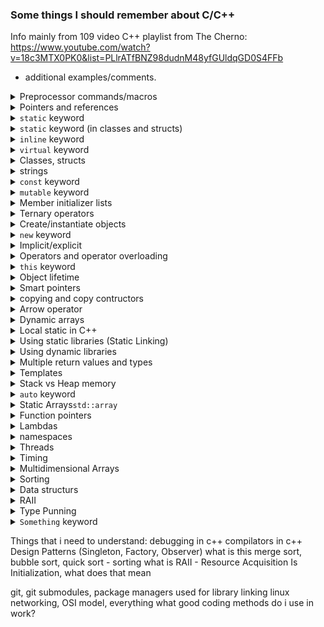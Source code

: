 ### Some things I should remember about C/C++

Info mainly from 109 video C++ playlist from The Cherno:
https://www.youtube.com/watch?v=18c3MTX0PK0&list=PLlrATfBNZ98dudnM48yfGUldqGD0S4FFb
+ additional examples/comments.

<details>
<summary>Preprocessor commands/macros</summary>
Preprocessor commands start with # and are processed before compilation. The preprocessor essentially does text manipulation on your source code.
Basically it does a find and replace, and it also can be with parameters, conditions etc. and get complicated quickly.

Common Preprocessor Commands
1. #pragma once - Header Guards
```cpp
// myheader.h
#pragma once  // Tells preprocessor: "Only include this file once per translation unit"

class MyClass {
    // Class definition...
};

// Without #pragma once, if this header is included multiple times,
// you'd get "redefinition" errors during compilation
```

Traditional alternative (still used):
```cpp
// myheader.h
#ifndef MYHEADER_H  // If not defined...
#define MYHEADER_H  // Define it now

class MyClass {
    // Class definition...
};

#endif // MYHEADER_H  // End of guard
```

2. `#include` - File Inclusion
```cpp
#include <iostream>    // System headers - compiler searches system paths
#include "myheader.h"  // Local headers - searches current directory first

// What happens:
// The preprocessor literally COPY-PASTES the entire content of iostream
// and myheader.h into this file before compilation
```

3. `#define` - Macros
```cpp
// Simple constants
#define MAX_CONNECTIONS 1000
#define BUFFER_SIZE 1500

// Macros with parameters (use cautiously!)
#define SQUARE(x) ((x) * (x))
#define MAX(a, b) ((a) > (b) ? (a) : (b))

int main() {
    int connections = MAX_CONNECTIONS;
    int buffer[BUFFER_SIZE];
    int squared = SQUARE(5);      // Becomes: ((5) * (5))
    int larger = MAX(10, 20);     // Becomes: ((10) > (20) ? (10) : (20))
}
```

4. `#ifdef` / `#ifndef` / `#endif` - Conditional Compilation
```cpp
#define DEBUG_MODE  // Comment this out to disable debug code

#ifdef DEBUG_MODE
    #define DEBUG_LOG(x) std::cout << "DEBUG: " << x << std::endl
#else
    #define DEBUG_LOG(x)  // Becomes empty - no code generated
#endif

int main() {
    DEBUG_LOG("Starting router...");  // Only compiled if DEBUG_MODE is defined
}
```

5. `#if` / `#elif` / `#else` - Conditional Compilation with Expressions
```cpp
#define VERSION 3

#if VERSION == 1
    #define PROTOCOL "HTTP/1.0"
#elif VERSION == 2
    #define PROTOCOL "HTTP/1.1"
#elif VERSION == 3
    #define PROTOCOL "HTTP/2.0"
#else
    #define PROTOCOL "UNKNOWN"
#endif
```

Key Takeaways
* Preprocessor runs before compilation - it's text substitution
* `#pragma` once prevents multiple inclusion of headers
* Use #define sparingly - prefer constexpr and templates in modern C++
* Conditional compilation (`#ifdef`, `#if`) is essential for cross-platform code
* Macros can be dangerous - use parentheses and prefer inline functions

</details>

<details>
<summary>Pointers and references</summary>

Pointer is a memory address. A simple example using `int nums[5]`:
```cpp
// Method 1: Array subscript (recommended)
nums[2] = 7;

// Method 2: Pointer arithmetic without cast
*(nums + 2) = 7;

// Method 3: Your way with unnecessary cast  
*(int*)(nums + 2) = 7;  // Same as above but verbose

// Method 4: Using address-of and dereference
*(&nums[0] + 2) = 7;
```

When Would You Need the Cast?
The cast is needed in some cases:

Case 1: void* Pointers
```cpp
void* buffer = malloc(100);
*(int*)((char*)buffer + 8) = 42;  // Need casts here!
```

Case 2: Byte-level Manipulation
```cpp
char data[100];
*(int*)(data + 10) = 0x12345678;  // Write 4 bytes as integer
```

`void*`  is a "pointer to anything" - it's a generic pointer type that can point to any data type, but doesn't know what type it's pointing to.
```cpp
void* ptr;  // Can point to ANYTHING - int, char, struct, etc.
```

It must be cast to a specific type to be used:
```cpp
int x = 10;
void* ptr = &x;

// Cast back to int* before using
int* int_ptr = (int*)ptr;
*int_ptr = 20;  // ✅ Now works!
cout << *int_ptr;  // Prints 20
```

It is a cool thing to use `nullptr` because:
Case 1: Uninitialized void* - Garbage Address
```cpp
void* ptr;  // ⚠️ DANGEROUS! Contains random garbage address

// If this garbage address happens to point to system memory:
// processPacket(packet_buffer);  // ❌ Could corrupt system!
```

Case 2: Initialized to nullptr - Safe
```cpp
void* ptr = nullptr;  // ✅ SAFE! Points to nothing (address 0)

// You can safely check if it's valid:
if (ptr == nullptr) {
    cout << "Pointer is not pointing to anything" << endl;
}
```

Reference is just a reference to a variable:
```cpp
void addOne(int& number) {  // number is a REFERENCE to startNumber
    number++;  // Modifies the original variable in main()
}

int main() {
    int startNumber = 5;
    addOne(startNumber);
    cout << startNumber << endl;  // Output: 6 (was modified!)
}
```


</details>

<details>
<summary><code>static</code> keyword</summary>

What happens with `static` in Header Files

When you have this:

```cpp
// config.h
static int s_var = 1;
static void foo() { cout << s_var << endl; }
```

And include it in multiple files:
```cpp
// main.cpp
#include "config.h"
int main() {
    s_var = 2;  // This modifies main.cpp's COPY of s_var
    foo();      // This calls main.cpp's COPY of foo()
}
```

```cpp
// other.cpp
#include "config.h"
void someFunction() {
    s_var = 5;  // This modifies other.cpp's SEPARATE COPY of s_var
    foo();      // This calls other.cpp's COPY of foo()
}
```

Each .cpp file gets its own separate copy of s_var and foo(). If we would print `s_var` address in main and other, we would get different addresses.
Memory Layout After Compilation:
```log
 main.cpp's world:
[main.cpp::s_var] = 2 (initially 1, then set to 2)
[main.cpp::foo()] - function that prints main.cpp's s_var

 other.cpp's world:
[other.cpp::s_var] = 5 (completely separate variable!)
[other.cpp::foo()] - function that prints other.cpp's s_var
```
Generally, it is recommended to use static keyword, so the variables and functions are copied over and not global - the safe way.

The interesting thing is when we have a situation, where in `config.h` we define a `static int s_var = 5`, and we include the `.h` file in `main.cpp`
```cpp
#include "config.h"

int s_var = 10;
int main() {
    cout << s_var << endl; // this will print 10
}
```

after preprocessing, we get this:
```cpp
static int s_var = 5;
int s_var = 10;
int main() {
    cout << s_var << endl; // this will print 10
}
```
`static` is trated as a different variable, so there is no compilation errors. But if we print the `s_var`, we will get the value of 10.


We can use the same variable everywhere (a globally defined variable in a header file) if we define variable without static:
```cpp
// config.h
int s_var = 1;
```

and refer to it as extern - meaning that this variable is defined in some other translation unit:
```cpp
#include "config.h"
extern s_var;
int main() {
    cout << s_var;
}
```
If some other function includes the header with `s_var` and prints the address, we would get the same address if `s_var` as in `main()`.
If we do not refer to `s_var` as `extern` and include it multiple cpp files, there will be a linking error because of multiple `s_var` definitions.
To solve this, we could:

Option 1: extern (Recommended)
```cpp
// config.h
extern int s_var;  // DECLARATION only (no memory allocated)

// config.cpp
int s_var = 5;     // DEFINITION (only once!)

// main.cpp
#include "config.h"
int main() {
    s_var = 10;  // Uses the shared s_var from config.cpp
}

// other.cpp
#include "config.h"
void someFunction() {
    s_var = 20;  // Uses the SAME shared s_var
}
```

Option 2: inline (C++17+)
```cpp
// config.h
inline int s_var = 5;  // inline allows multiple definitions

// main.cpp
#include "config.h"
int main() {
    s_var = 10;
}

// other.cpp
#include "config.h"
void someFunction() {
    s_var = 20;  // All use the same variable
}

// s_var shares the same memory address in main.cpp and other.cpp - a global variable
```

Option 3: static (But Creates Copies)
```cpp
// config.h
static int s_var = 5;  // Each file gets its own copy

// main.cpp
#include "config.h"
int main() {
    s_var = 10;  // Changes main.cpp's copy
}

// other.cpp
#include "config.h"
void someFunction() {
    s_var = 20;  // Changes other.cpp's SEPARATE copy
    // main.cpp still sees s_var = 10!
}
```

The Golden Rule
You need to dereference when you have a POINTER but you want to work with the VALUE it points to.
```cpp
int nums[5];

// Array subscript - NO dereference
nums[2] = 10;           // ✅ Direct access

// Pointer arithmetic - NEED dereference  
*(nums + 2) = 10;       // ✅ nums+2 is an address, * gets the value

// Why? Because:
// nums → address of first element
// nums + 2 → address of third element  
// *(nums + 2) → value at that address

/*
Memory:
[0x1000: nums[0]] = ?
[0x1004: nums[1]] = ?  
[0x1008: nums[2]] = ?  ← We want to put 10 here

nums → 0x1000
nums + 2 → 0x1008 (address)
*(nums + 2) → value at 0x1008
*/

// ==================
int* num = new int;

// Pointer itself - just an address
cout << num << endl;    // Prints address like 0x1000

// Value it points to - NEED dereference
*num = 10;              // ✅ Store 10 at the allocated memory
cout << *num << endl;   // ✅ Prints 10 (the value)

// Common mistake:
// num = 10;            // ❌ WRONG! Changes the pointer, not the value

/*
Memory:
[0x2000: some memory] = ?  ← We want to put 10 here

num → 0x2000 (pointer variable stores this address)
*num → value at 0x2000
*/
```

</details>




<details>
<summary><code>static</code> keyword (in classes and structs)</summary>

1. Shared Across All Instances
```cpp
class Entity {
public:
    static int s_var;
    int instance_var;
    
    Entity(int val) : instance_var(val) {}
};

int Entity::s_var = 5;  // Definition

int main() {
    Entity e1(1), e2(2), e3(3);
    
    e1.s_var = 10;  // Change via e1
    
    std::cout << e2.s_var << std::endl;  // 10 - e2 sees the change!
    std::cout << e3.s_var << std::endl;  // 10 - e3 also sees it!
    
    std::cout << e1.instance_var << std::endl;  // 1 (unique to e1)
    std::cout << e2.instance_var << std::endl;  // 2 (unique to e2)
}
```

2. Can Access Without Objects
```cpp
class MathUtils {
public:
    static const double PI;
    static double circleArea(double radius) {
        return PI * radius * radius;
    }
};

const double MathUtils::PI = 3.14159;

int main() {
    // No objects needed!
    double area = MathUtils::circleArea(5.0);
    std::cout << MathUtils::PI << std::endl;
}
```

3. Static Members Don't Affect sizeof()
```cpp
class Entity {
public:
    static int s_var;  // Not in object memory
    int instance_var;  // In object memory
};

int Entity::s_var = 0;

int main() {
    Entity e;
    std::cout << sizeof(e) << std::endl;  // Size of int (4 bytes)
    // static s_var is NOT included in object size!
}
```


4. Static Member Functions Limitations
Static member functions:

✅ Can access static members

❌ Cannot access non-static members

❌ Cannot use this pointer

```cpp
class Entity {
public:
    static int s_var;
    int instance_var;
    
    static void staticMethod() {
        s_var = 10;        // ✅ OK - static member
        // instance_var = 5; // ❌ Error - non-static member
        // this->instance_var = 5; // ❌ Error - no 'this'
    }
    
    void regularMethod() {
        s_var = 10;        // ✅ OK
        instance_var = 5;  // ✅ OK
    }
};
```
5. Static const Members Can Be In-Class Initialized
```cpp
class Constants {
public:
    static const int MAX_SIZE = 100;  // OK for integral types
    static const double PI;           // Need external definition
};

const int Constants::MAX_SIZE;  // Definition (no initializer needed)
const double Constants::PI = 3.14159;
```

6. Static Members in Inheritance
```cpp
class Base {
public:
    static int base_var;
};

class Derived : public Base {
    // Inherits base_var, but it's still the SAME variable
};

int Base::base_var = 10;

int main() {
    Base::base_var = 20;
    std::cout << Derived::base_var << std::endl;  // 20 - same variable!
}
```

Key Takeaways
* Static members belong to the class, not instances
* All instances share the same static variables
* Can use without creating objects (ClassName::member)
* Must be defined exactly once outside the class
* Perfect for counters, configuration, utilities

</details>


<details>
<summary><code>inline</code> keyword</summary>

What inline Originally Meant (Hinting)
```cpp
// Regular function - typical compilation
void regularFoo() {
    std::cout << "Hello" << std::endl;
}
// Call: regularFoo(); → compiler generates function call

// Inline function - compiler hint
inline void inlineFoo() {
    std::cout << "Hello" << std::endl;  
}
// Call: inlineFoo(); → compiler MAY copy the function body here
```

Modern Reality: inline is About Linkage
The optimization hint is mostly ignored by modern compilers (they inline automatically). The main purpose today is to allow multiple definitions:
```cpp
// utils.h
inline void printMessage() {  // Can be defined in header
    std::cout << "Message" << std::endl;
}

// main.cpp
#include "utils.h"
int main() {
    printMessage();  // ✅ OK
}

// other.cpp
#include "utils.h" 
void test() {
    printMessage();  // ✅ OK - no linker error!
}
```
Without inline in header:
```cpp
// utils.h
void printMessage() {  // ❌ Multiple definitions!
    std::cout << "Message" << std::endl;
}
```


Inline Variables (C++17+)
The Problem inline Solves
```cpp
// config.h
constexpr int MAX_SIZE = 100;  // OK in C++17 (implicitly inline)
std::string app_name = "MyApp";  // ❌ Multiple definitions!

// Before C++17, you had to do:
extern const int MAX_SIZE;  // header
const int MAX_SIZE = 100;   // .cpp file
```

The Solution: inline Variables
```cpp
// config.h
inline int max_connections = 100;  // ✅ One shared variable
inline std::string app_name = "MyRouter";  // ✅ Works with non-const too!
inline std::vector<std::string> protocols = {"TCP", "UDP"};

// Now include in multiple files - no linker errors!
```

Key Differences: Regular vs Inline
Regular Function in Header
```cpp
// utils.h
void utility() { /* ... */ }  // ❌ Linker error if included in multiple .cpp files

// You'd need to do:
void utility();  // Declaration in header
void utility() { /* ... */ }  // Definition in .cpp file
```

Inline Function in Header
```cpp
// utils.h
inline void utility() { /* ... */ }  // ✅ OK in multiple .cpp files

// Every .cpp gets its own "copy" but linker merges them
```

When to Use inline
Use inline for:
* Small utility functions in headers
* Global variables defined in headers (C++17+)
* Template functions (implicitly inline)
* constexpr variables (implicitly inline in C++17+)

Don't use inline for:
* Large functions (code bloat)
* Functions with complex logic
* Functions called from single location

Important Notes
* inline is a request - compiler may ignore it for optimization
* Modern compilers auto-inline small functions anyway
* The main benefit is avoiding One Definition Rule violations
* All template functions are implicitly inline when defined in headers

</details>


<details>
<summary><code>virtual</code> keyword</summary>

Virtual functions enable **runtime polymorphism** - the ability to call the appropriate function based on the actual object type, not the pointer/reference type.

Basic Virtual Function
```cpp
class Entity {
public:
    virtual void getName() {  // Virtual function
        std::cout << "Entity" << std::endl;
    }
};

class Tree : public Entity {
public:
    void getName() override {  // Override base class function
        std::cout << "Tree" << std::endl;
    }
};
```

Pure Virtual Functions act like templates:
```cpp
class Entity {
public:
    virtual void doSomething() = 0;  // Pure virtual - MUST be implemented
    // Makes Entity an "abstract class" - cannot be instantiated
};

class Tree : public Entity {
public:
    void doSomething() override {  // MUST implement this
        std::cout << "Tree is growing" << std::endl;
    }
};

// Entity e;  // ❌ Error - abstract class
Tree t;       // ✅ OK - implemented pure virtual function
```

Behind the scenes, C++ creates a virtual function table (vtable) for each class with virtual functions:
```log
Entity vtable:
[0] → Entity::getName()

Tree vtable:
[0] → Tree::getName()
```
Each object has a hidden pointer to its class's vtable.

The Power of virtual functions - Runtime Polymorphism:
```cpp
// the good stuff is that we dont need to redifine the printName() function for each derived Entity class (Tree, Rock, whatever),
// we can just pass it here
void printName(Entity* entity) {
    entity->getName();  // Calls the RIGHT function based on actual object
}

int main() {
    Tree tree;
    Entity* entityPtr = &tree;  // Base class pointer to derived object
    
    entityPtr->getName();  // Outputs "Tree" NOT "Entity"!
    printName(&tree);      // Also outputs "Tree"
}
```

Virtual Destructors - CRITICAL!
```cpp
class Entity {
public:
    virtual ~Entity() {  // Virtual destructor
        std::cout << "Entity destroyed" << std::endl;
    }
};

class Tree : public Entity {
public:
    ~Tree() override {
        std::cout << "Tree destroyed" << std::endl;
    }
};

int main() {
    Entity* entity = new Tree();
    delete entity;  // ✅ Calls Tree::~Tree() then Entity::~Entity()
}
```

Without virtual destructor:
```cpp
class Entity {
public:
    ~Entity() {  // Non-virtual destructor ❌
        std::cout << "Entity destroyed" << std::endl;
    }
};

Entity* entity = new Tree();
delete entity;  // ❌ Only calls Entity::~Entity() - Tree destructor skipped!
// Memory leak if Tree allocated resources!
```

Key Rules Summary:
* Virtual functions enable runtime polymorphism
* Pure virtual functions (= 0) make class abstract
* Abstract classes cannot be instantiated
* Derived classes must implement all pure virtual functions
* Always make destructors virtual in base classes
* Use override keyword for clarity and safety
* Virtual functions have small performance cost (vtable lookup)
* When to Use Virtual Functions

Use them when:
* You have a hierarchy of related classes
* You want to call methods without knowing the exact type
* You need runtime polymorphism
* You're designing interfaces (all pure virtual)

Avoid when:
* Performance is critical (embedded systems, real-time (usually this is not so heavy, noone ever notices the performance change here)
* You don't need polymorphism
* You're using templates instead

</details>

<details>
<summary>Classes, structs</summary>

By default all elements in classes are private. In structs they are public. Nothing much to add.
Classes have conctructors and decontructors:

```cpp
class Entity {
private:
    int& x;  // Reference member - MUST be initialized
    int& y;  // Reference member - MUST be initialized

public:
    // References MUST be initialized in member initializer list
    Entity(int& x_val, int& y_val) : x(x_val), y(y_val) {
        // x and y are now references to external variables
    }

    ~Entity() {
        cout << "Free memory and stuff" << endl;
    }

    void print() {
        cout << "x: " << x << ", y: " << y << endl;
    }

    void updateValues() {
        x = 100;  // This modifies the original variables!
        y = 200;
    }
};

// Usage:
int main() {
    int a = 10, b = 20;
    Entity e(a, b);  // e.x refers to a, e.y refers to b

    e.print();  // Output: x: 10, y: 20
    e.updateValues();

    cout << "a: " << a << ", b: " << b << endl;  // Output: a: 100, b: 200
}
```

Friend classes are a C++ feature that allows one class to access the private and protected members of another class. It's like giving a "friendship pass" to bypass normal access restrictions.
```cpp
class SecretKeeper {
private:
    int secret_number = 42;
    string secret_message = "Classified!";
    
    // Declare FriendClass as a friend
    friend class FriendClass;
};

class FriendClass {
public:
    void revealSecrets(SecretKeeper& keeper) {
        // Can access private members of SecretKeeper!
        cout << "The secret number is: " << keeper.secret_number << endl;
        cout << "The secret message is: " << keeper.secret_message << endl;
    }
};
```
What Friends Can and Cannot Do
What Friends CAN Do:
* Access private and protected members of the friend class
* Use private/protected methods and variables

What Friends CANNOT Do:
* Inherit from the friend class (unless also derived)
* Override access rules for other classes
* Make the friendship mutual (must be declared separately)
* Be inherited (friendship isn't transitive)

</details>

<details>
<summary>strings</summary>

```cpp
const char* name = "Austris"; // alocates 7 bytes for text +1 byte for NULL, so it looks like: "Austris\0" or "Austris"0 - 8 bytes.
cout << name << endl; // this will result with "Austris", because last element of name is NULL (0x00, \0), to escape

char name2[5] = {'A','u', 's', 't', 'r'};
cout << name2 << endl; // this ill print Austr + garbage until it hits \0 somewhere in memory. If we add [5] element as '\0' or 0, then works fine.
```

Fun thing this does:
```cpp
const char name[8] = "Che\0rno";
std::cout << strlen(name) << std::endl; // this returns length of 3!!!! it counts chars until \0

const char name2[] = "Cherno";
std::cout << strlen(name2) << std::endl; // this returns length of 6
```

For performance reasons, best to pass references of strings to functions, if the not needed otherwise:
```cpp
void printString(const std::string& msg) {
    cout << msg << endl;
}
```

To concatinate 2 strings:
```cpp
std::string name = "Cherno"s + " hello"; // introduced in C++14
```

To ingore escape characers, usually when we want to write stuff in multiple lines:
```cpp
std::string statement = R"(
    SELECT *
    FROM somewhere sm
    WHERE ...
)";
```

Wide characters (never used these):
```cpp
const char* name = u8"Cherno"; // a normal char, 1 byte per char, to adhere with UTF-8
// stuff introduced in C++11:
const wchar_t* name2 = L"Cherno";  // 16 bits per char (2 bytes), to adhere with UTF-16
const char16_t* name2 = u"Cherno"; // 16 bits per char (2 bytes), to adhere with UTF-16
const char32_t* name2 = U"Cherno"; // 32 bits per char (4 bytes), to adhere with UTF-32
```
`char16_t` will always be 2 bytes, `wchar_t` may differ on OS.


</details>


<details>
<summary><code>const</code> keyword</summary>

These things mean the same:
```cpp
int const* a = new int(5);    // Same as:
const int* b = new int(5);    // These are IDENTICAL

// What it means:
// The DATA is constant, but the POINTER can change

*a = 10;    // ❌ ERROR! Cannot change the data
a = nullptr; // ✅ OK! Can change where pointer points

cout << *a << endl;  // ✅ OK! Can read the data
```

But this is that we cannot reassign the pointer:
```cpp
int* const a = new int(5);

// What it means:
// The POINTER is constant, but the DATA can change

*a = 10;     // ✅ OK! Can change the data
a = nullptr; // ❌ ERROR! Cannot change where pointer points

cout << *a << endl;  // ✅ OK! Can read the data
```

Cannot change the contents of pointer and the pointer itself:
```cpp
const int* const a = new int(5);

// What it means:
// BOTH the pointer AND the data are constant

*a = 10;     // ❌ ERROR! Cannot change the data
a = nullptr; // ❌ ERROR! Cannot change where pointer points

cout << *a << endl;  // ✅ OK! Can read the data
```

Rule to remember: Read from right to left
```cpp
const int* ptr;         // "ptr is a pointer to an int that's const"
int* const ptr;         // "ptr is a const pointer to an int"
const int* const ptr;   // "ptr is a const pointer to an int that's const"
```

You can declare `const` methods:
```cpp
class Entity {
  private:
    int* m_X, m_Y;
    mutable int num;
  public:
    const int* const GetX() const {
        num = 2; // you can modify something you really want in a const method, when the var is mutable
        return m_X;
    }
    // here we say that: this method promises to return a * that cannot be modified,
    // contents of * cannot be modified 
    // promisies to not modify entity class
};
```

</details>


<details>
<summary><code>mutable</code> keyword</summary>

Marking a class member mutable enables const functions to edit it:

```cpp
class Entity {
  private:
    std::string m_Name;
    mutable int m_debugCount 0;
  public:
    const std::string& GetName() const {
        m_DebugCount++; // editing a class member, because it is mutable
        return m_Name;
    }
};

int main() {
    const Entity e
    e.GetName(); // if Entity e would not be defined as const, we could not call non-const functions

    int x = 8;
    // this is a lambda - little throw away function we can assing to a variable
    auto f = [=]() mutable { // [=] captures x by VALUE (copy)
        x++;                 // Modifies the COPY, not original
        std::cout << x << std::endl;
    }
    f(); // Output: 9
    std::cout << x << std::endl;  // Output: 8 (original unchanged!)
}
```
</details>

<details>
<summary>Member initializer lists</summary>

```cpp
class Entity {
  private:
    int m_Score;
    std::string m_Name;
    Example exp;
  public:
    Entity()
        : m_Score(0), m_Name("Unknown"), exp(8) // needs to be in exact order
    {}

    Entity(const std::string& name)
        : m_Name(name)
    {} // do smth else if u want
};
```
</details>

<details>
<summary>Ternary operators</summary>

```cpp
if (level > 5)
    speed = 10;
else
    speed = 5;
// is the same as:
speed = level > 5 ? 10 : 5
```

```cpp
speed = level > 5 ? level > 10 ? 15 : 10 : 5; // usually people do not nest their ternary operators
```

</details>


<details>
<summary>Create/instantiate objects</summary>

In which memory are we creating our object?
When you can, always create objects in stack, instead of heap.
You want heap when you need the object outside of the scope of function or the object is too big (stack has 1-2Mb or smth around that memory available, depends on platform or compiler).

```cpp
namespace String = std::string;
class Entity {
  public:
    Entity() { /* ... */ }
    Entity(const String& name) {/*...*/}
    const String& getName() const { /*...*/}

};

int main() {
    Entity entity0("Cherno");                       // allocated in stack
    std::cout << entity0.getName(); << std::endl;

    Entity* entity1 = new Entity("Cherno");         // allocated on heap
    std::cout << entity1->getName() << std::endl;
    std::cout << (*entity1).getName() << std::endl;
    delete entity1;                                  // need to free heap memory ourselves
}
```
</details>

<details>
<summary><code>new</code> keyword</summary>

Using `new` keyword (it is just a operator), it always returns a pointer to the memory allocated:
```cpp
int* b = new int;          // allocated 4 bytes on the heap
int* b = new int[50];      // allocated 200 bytes on the heap
Entity* e = new Entity();  // we also call the contructor, which initializes stuff for the class

delete e;    // frees the memory, also runs the Entity class destructor ~Entity()
delete[] b;  // [] for arrays needed
```

Behind the scenes, `new` usually in standard library calls `malloc`:
```cpp
Enitity* e = new Enitity();
Enitity* e = (*Enitity)malloc(sizeof(Enitity))
// this is actually kinda the same, the only diff is that malloc does not call the Entity() contructor

free(); // frees memory from malloc, dont mix new with free, use delete
```
You can also specify the address if needed:
```cpp
Entity* e = new(b) Entity(); // assuming b is a pointer
```

</details>

<details>
<summary>Implicit/explicit</summary>

Implicit:
```cpp
class Entity {
  private:
    std::string name;
    int age;
  public:
    Entity(const std::string& name) {/*...*/}
    Entity(int age) {/*...*/}
};

void PrintEntity(const Entity& entity) {
    // Printing
}

// implicit conversion/implicit construction
int main() {
    PrintEntity(22); // 22 can be converted to entity
    PrintEnitity("Austris") // "Austris" is a const char array [7], not std::string, so this does not do Entity(std::string name)
    // but this PrintEnitity(std::string("Austris")) and this PrintEnitity(Entity("Austris")) works

    Entity a = "Austris"; // this will call the Entity(std::string name) constructor
    Entity b = 24;        // this will call the Entity(int age) constructor
}
```

Explicit:
```cpp
class Entity {
  /* ... */
  public:
    explicit Entity(const std::string& name) {/*...*/}
    explicit Entity(int age) {/*...*/}
};

// when contructors are explicit, we need to explicitly tell cast it to Entity
int main() {
    Entity b = (Entity)22; // casting 22 to Entity
    // or just normally call the contructor
    Entity b = Entity(22);
}
```

This is sometimes used in math libraries, when you dont want numbers or something converted to other things you dont want.
But this is not really used often.
</details>


<details>
<summary>Operators and operator overloading</summary>

```cpp
struct Vector2 {
    float x, y;
    Vector2(float x, float y)
        : x(x), y(y) {}
    Vector2 Add(const Vector2& other) const {
        return Vector2(x + other.x, y + other.y);
        // we cal also do this:
        // return *this + other; // using the overloaded + operator
    }
    Vector2 Multiply(const Vector2& other) const { // use const, bc we dont modify the class
        return Vector2(x * other.x, y * other.y);
    }
    // we overloaded the + operator
    Vector2 operator+(const Vector2& other) const {
        return Add(other);
    }
    // we overloaded the * operator
    Vector2 operator*(const Vector2& other) const {
        return Multiply(other);
    }
};

// here we overloaded the << operator, so we could print formated Vecotor2 on console
std::ostream& operator<<(std::ostream& stream, const Vector2& other) {
    stream << other.x << ", " << other.y;
    return stream;
}

// we can also overload == operator, and do similar stuff for any operator
bool operator==(const Vector2& other) const {
    return x == other.x && y == other.y;
}

int main() {
    Vector2 position(1.0f, 2.0f);
    Vector2 speed(1.2f, 2.2f);
    Vector2 powerup(1.2f, 2.2f);

    // we can run multiply and add like this using methods:
    Vector2 result1 = position.Add(speed.Multiply(powerup));

    // or use operator overloading, looks cleaner:
    Vector result2 = position + speed; // * poweriup

    std::cout << result2 << std::endl; // we are using overloaded << operator for Vector2
}
```

Not used so much, because it turns hard to read sometimes.
</details>

<details>
<summary><code>this</code> keyword</summary>

`this` keyword is available only to methods, that belongs to the object.
`this` is a pointer to the object.

```cpp
class Entity {
  public:
    int x,y;
    Entity(int x, int y) {
        // Entity* const e = this; // this is this, this can be reassigned, thats why const is there
        this->x = x; // or (*this).x, we need to deference this pointer
        this->y = y; // we cant just x=x or y=y, we need to say that we are assinging value to x in the object
        PrintEntity(this);
        PrintEntity2(*this);
    }

    int GetX() const {
        // const Entity* e = this; // this is this

    }
}

void PrintEntity(Entity* e) { /* do printing stuff */ }
void PrintEntity2(const Entity& e) { /* do printing stuff */ }
```
</details>

<details>
<summary>Object lifetime</summary>

This is something like a smart pointer would work:
```cpp
class Entity {
  public:
    Entity() { /*...*/}
    ~Entity() { /*...*/}
}

class ScopedPtr {
  private:
    Entity* m_Ptr;
  public:
    ScopedPtr(Entity* ptr)
        : m_Ptr(ptr)
    {}
    ~ScopedPtr() {
        delete m_Ptr;
    }
}

int main() {
    {
        ScopedPtr e = new Entity(); // ScopedPtr is allocated on stack, it gets deleted after {} and calls delete for Entity
        Enitity* e2 = new Entity(); // this will not get detroyed when going out {} scope
    }
}
```
</details>

<details>
<summary>Smart pointers</summary>

Smart pointers automate `new/delete` handling - they're wrapper classes around raw pointers that manage memory automatically.

`std::unique_ptr` - Exclusive Ownership
```cpp
#include <memory>

class Entity {
public:
    Entity() { std::cout << "Entity created\n"; }
    ~Entity() { std::cout << "Entity destroyed\n"; }
    void Print() { std::cout << "Hello from Entity!\n"; }
};

int main() {
    {
        // PREFERRED: std::make_unique (exception-safe)
        /*
        void safeFunction(int size) {
            auto entity = std::make_unique<Entity>();  // Memory allocated
            processData(size);                         // ✅ If this throws, entity automatically deletes itself!
            // No manual delete needed - RAII handles it
        }
        */
        std::unique_ptr<Entity> entity = std::make_unique<Entity>();
        
        // ❌ This WON'T compile - unique_ptr cannot be copied
        // std::unique_ptr<Entity> entity2 = entity;
        
        // ✅ This WORKS - transfers ownership (move semantics)
        std::unique_ptr<Entity> entity2 = std::move(entity);
        // Now entity is nullptr, entity2 owns the object
        
        entity2->Print();  // Use like a regular pointer
    }
    // When scope ends, Entity is automatically destroyed
    // Output: "Entity destroyed"
}
```

Key Points:

* One owner only - cannot be copied
* Zero overhead - same performance as raw pointer
* Automatic cleanup - no memory leaks
* Use std::make_unique for exception safety

`std::shared_ptr` - Shared Ownership
```cpp
#include <memory>

class Entity {
public:
    Entity() { std::cout << "Entity created\n"; }
    ~Entity() { std::cout << "Entity destroyed\n"; }
};

int main() {
    std::shared_ptr<Entity> e0;  // Empty shared_ptr
    
    {
        std::shared_ptr<Entity> sharedEntity = std::make_shared<Entity>();
        // Reference count = 1
        
        e0 = sharedEntity;  // Copy increases reference count to 2
        std::cout << "Reference count: " << e0.use_count() << std::endl;  // 2
        
    }  // sharedEntity goes out of scope → reference count decreases to 1
    // Entity NOT destroyed because e0 still holds a reference
    
    std::cout << "Reference count: " << e0.use_count() << std::endl;  // 1
    
}  // e0 goes out of scope → reference count = 0 → Entity destroyed
```

Key Points:
* Multiple owners - uses reference counting
* Overhead - small performance cost for reference counting
* Use std::make_shared - more efficient memory allocation
* Circular references can cause memory leaks (use weak_ptr to break)

`std::weak_ptr` - Non-Owning Reference

```cpp
#include <memory>

class Entity {
public:
    Entity() { std::cout << "Entity created\n"; }
    ~Entity() { std::cout << "Entity destroyed\n"; }
};

int main() {
    std::weak_ptr<Entity> weakEntity;  // Does NOT increase reference count
    
    {
        std::shared_ptr<Entity> sharedEntity = std::make_shared<Entity>();
        // Reference count = 1
        
        weakEntity = sharedEntity;  // Reference count STAYS 1
        
        // To use weak_ptr, must convert to shared_ptr temporarily
        if (auto tempShared = weakEntity.lock()) {
            // tempShared is a valid shared_ptr while in this scope
            std::cout << "Entity is still alive\n";
        }
        
    }  // sharedEntity destroyed → reference count = 0 → Entity destroyed
    
    // Now weakEntity points to destroyed object
    if (auto tempShared = weakEntity.lock()) {
        // This WON'T execute - object is already destroyed
        std::cout << "Entity is still alive\n";
    } else {
        std::cout << "Entity has been destroyed\n";
    }
}
```
Key Points:
* No ownership - doesn't keep object alive
* Prevents circular references between shared_ptrs
* Must check validity before use with .lock()
* Use case: Observers, caches, breaking circular dependencies

Always prefer smart pointers over raw pointers for modern C++ development!
</details>


<details>
<summary>copying and copy contructors</summary>

Little stuff about memcpy and string+char arrays:
```cpp
char* buffer;
unsigned int size;

std::string text = "Austris";
size = strlen(text);
buffer = new char[size+1]; // strlen returns 7, so here we allocated 7 bytes of memory 0-6, need +1byte for null terminator

memcpy(buffer, text, size);
buffer[size] = 0; // added /0 terminating character
```

Copying a class that has `char*` - shallow copy/deep copy:
```cpp
class Entity {
public:
    char* buffer;
    unsigned int size;

    Entity(const char* string) {
        size = strlen(string);
        buffer = new char[size+1];
        memcpy(buffer, string, size);
        buffer[size] = 0;
    }
    
    ~Entity() {
        delete[] buffer;
    }

    // Copy constructor
    Entity(const Entity& other) : size(other.size) {
        buffer = new char[size + 1];             // Allocate new memory
        memcpy(buffer, other.buffer, size + 1);  // Copy the actual string data
    }
    
    // Option: Disallow copying (if you don't want it)
    // Entity(const Entity& other) = delete;
};

int main() {
    Entity test = "Austris";     // test.buffer points to 0x1000
    Entity test2 = test;         // test2.buffer points to NEW memory 0x2000

    // Now safe - each has its own memory
    // ~test2 deletes 0x2000 ✅
    // ~test deletes 0x1000  ✅
}
```
</details>

<details>
<summary>Arrow operator</summary>

```cpp
#include <iostream>
using namespace std;

class Entity {
public:
    int x = 1;
    void Print() const { 
        cout << "Hello! x = " << x << endl; 
    }
};

class ScopedPtr {
private:
    Entity* m_Obj;
public:
    ScopedPtr(Entity* entity) : m_Obj(entity) {}
    ~ScopedPtr() {
        delete m_Obj;
    }

    // Overload the arrow operator to provide direct access
    Entity* operator->() {
        return m_Obj;
    }

    // Const version for const objects
    const Entity* operator->() const {
        return m_Obj;
    }
};

int main() {
    // Regular object access
    Entity e;
    e.Print();    // Direct method call
    e.x = 2;      // Direct member access

    // Pointer access
    Entity* ptr = &e;
    (*ptr).Print();  // Dereference then call (clunky)
    ptr->Print();    // Arrow operator (clean)
    ptr->x = 2;      // Arrow for member access

    // Smart pointer with overloaded arrow
    ScopedPtr entity = new Entity();
    entity->Print();  // Calls our overloaded ->, then Entity::Print()
    entity->x = 5;    // Access members through our smart pointer
}
```

Using arrow operator, we can also get offsets, useful when serializing data:
```cpp
struct Vector3 {
    float x, y, z;  // Each float = 4 bytes
};

int main() {
    // The "wild beast" - getting member offsets without an actual object
    int offset_x = (int)&((Vector3*)nullptr)->x;  // Result: 0
    int offset_y = (int)&((Vector3*)nullptr)->y;  // Result: 4
    int offset_z = (int)&((Vector3*)nullptr)->z;  // Result: 8
}

// Step 1: (Vector3*)nullptr
// Create a NULL pointer of type Vector3*
// We're NOT dereferencing it yet!

// Step 2: ((Vector3*)nullptr)->x
// Use arrow operator to access member 'x'
// This doesn't actually dereference memory!
// It just calculates: base_pointer + offset_of_x

// Step 3: &((Vector3*)nullptr)->x
// Take the address of the member 'x'
// This gives us: nullptr + offset_of_x

// Step 4: (int)&((Vector3*)nullptr)->x
// Cast the address to integer
// Since we started with nullptr (address 0), we get the pure offset!

// Visual memory layout:
// Vector3 object in memory:
// [0-3]:   x (offset 0)
// [4-7]:   y (offset 4) 
// [8-11]:  z (offset 8)
```

Safer Modern Alternative:
```cpp
#include <cstddef>  // for offsetof

struct Vector3 {
    float x, y, z;
};

int main() {
    // Standard library way - does the same thing safely
    size_t offset_x = offsetof(Vector3, x);  // 0
    size_t offset_y = offsetof(Vector3, y);  // 4
    size_t offset_z = offsetof(Vector3, z);  // 8
    
    cout << "Offsets - x: " << offset_x 
         << ", y: " << offset_y 
         << ", z: " << offset_z << endl;
}
```
</details>

<details>
<summary>Dynamic arrays</summary>

`std::vector` is a resizable array that manages its own memory. Unlike C-style arrays, vectors can grow and shrink dynamically.

Basic Vector Usage
```cpp
#include <vector>
#include <iostream>

struct Vertex {
    float x, y, z;
    
    // Constructor for convenience
    Vertex(float x, float y, float z) : x(x), y(y), z(z) {}
};

// Overload << for easy printing
std::ostream& operator<<(std::ostream& stream, const Vertex& vertex) {
    stream << vertex.x << ", " << vertex.y << ", " << vertex.z;
    return stream;
}

// Important: Pass by const reference to avoid copying
void Function(const std::vector<Vertex>& vertices) {
    for (const Vertex& v : vertices) {
        std::cout << v << std::endl;
    }
}

int main() {
    std::vector<Vertex> vertices;
    
    // Add elements
    vertices.push_back(Vertex(1, 2, 3));
    vertices.push_back(Vertex(4, 5, 6));
    vertices.push_back(Vertex(7, 8, 9));

    // Method 1: Index-based loop
    for (size_t i = 0; i < vertices.size(); i++) {
        std::cout << vertices[i] << std::endl;
    }

    // Method 2: Range-based loop (PREFERRED)
    for (const Vertex& v : vertices) {  // Use reference to avoid copying!
        std::cout << v << std::endl;
    }

    // Remove elements
    vertices.erase(vertices.begin() + 1);  // Remove 2nd element
    vertices.clear();  // Remove all elements
}
```

Optimizing Vector Performance:
```cpp
#include <vector>
#include <iostream>

struct Vertex {
    float x, y, z;
    
    Vertex(float x, float y, float z) : x(x), y(y), z(z) {
        std::cout << "Constructed at " << this << std::endl;
    }
    
    // Copy constructor
    Vertex(const Vertex& other) : x(other.x), y(other.y), z(other.z) {
        std::cout << "Copied from " << &other << " to " << this << std::endl;
    }
    
    // Move constructor (C++11)
    Vertex(Vertex&& other) noexcept : x(other.x), y(other.y), z(other.z) {
        std::cout << "Moved from " << &other << " to " << this << std::endl;
    }
};

int main() {
    std::cout << "=== INEFFICIENT WAY ===" << std::endl;
    {
        std::vector<Vertex> vertices;
        
        // This creates temporary Vertex objects, then COPIES them into vector
        vertices.push_back(Vertex(1, 2, 3));  // Construct + Copy
        vertices.push_back(Vertex(4, 5, 6));  // Construct + Copy + possible reallocation
        vertices.push_back(Vertex(7, 8, 9));  // Construct + Copy + possible reallocation
    }
    
    std::cout << "\n=== EFFICIENT WAY ===" << std::endl;
    {
        std::vector<Vertex> vertices;
        vertices.reserve(3);  // Pre-allocate memory for 3 elements
        
        // emplace_back constructs objects IN PLACE - no copies!
        vertices.emplace_back(1, 2, 3);  // Direct construction in vector memory
        vertices.emplace_back(4, 5, 6);  // Direct construction
        vertices.emplace_back(7, 8, 9);  // Direct construction
    }
    
    std::cout << "\n=== EVEN BETTER: C++11 MOVE ===" << std::endl;
    {
        std::vector<Vertex> vertices;
        vertices.reserve(3);
        
        // If you already have objects, use std::move
        Vertex v1(1, 2, 3);
        Vertex v2(4, 5, 6);
        Vertex v3(7, 8, 9);
        
        vertices.push_back(std::move(v1));  // Move instead of copy
        vertices.push_back(std::move(v2));
        vertices.push_back(std::move(v3));
    }
}
```
</details>

<details>
<summary>Local static in C++</summary>

```cpp
#include <iostream>

void Function() {
    // Static local variable - initialized ONLY on first function call
    // Lifetime: entire program duration
    // Scope: only within this function
    static int i = 0;  // Initialization happens ONCE
    i++;
    std::cout << i << std::endl;
}

int main() {
    Function();  // Output: 1 (i initialized to 0, then incremented to 1)
    Function();  // Output: 2 (i remembered as 1, incremented to 2)  
    Function();  // Output: 3 (i remembered as 2, incremented to 3)
    // Without 'static' it would output: 1, 1, 1
    // With 'static' it outputs: 1, 2, 3
}
```

Key Characteristics of Local Static Variables
1. Initialization Happens Once:
```cpp
void expensiveInitialization() {
    static std::vector<int> data = []() {
        std::cout << "Initializing expensive data..." << std::endl;
        std::vector<int> result;
        // Simulate expensive setup
        for (int i = 0; i < 1000; i++) {
            result.push_back(i);
        }
        return result;
    }();  // This lambda is called ONLY on first invocation
    
    std::cout << "Data size: " << data.size() << std::endl;
}

int main() {
    expensiveInitialization();  // "Initializing expensive data..."
    expensiveInitialization();  // No initialization message
    expensiveInitialization();  // No initialization message
}
```

2. Thread-Safe in C++11+
```cpp
#include <thread>
#include <vector>

void counter() {
    static int count = 0;  // Thread-safe initialization in C++11+
    count++;
    std::cout << "Count: " << count << std::endl;
}

int main() {
    std::vector<std::thread> threads;
    for (int i = 0; i < 5; i++) {
        threads.emplace_back(counter);
    }
    for (auto& t : threads) {
        t.join();
    }
}
```

Singleton Pattern with Local Static
```cpp
#include <iostream>
#include <string>

class Singleton {
private:
    std::string name;
    
    // Private constructor - cannot create instances directly
    Singleton() : name("DefaultSingleton") {
        std::cout << "Singleton constructed!" << std::endl;
    }
    
public:
    // Delete copy operations to prevent duplication
    Singleton(const Singleton&) = delete;
    Singleton& operator=(const Singleton&) = delete;
    
    // Static method to get the single instance
    static Singleton& Get() {
        static Singleton instance;  // Created on first call only
        return instance;
    }
    
    void Hello() {
        std::cout << "Hello from " << name << std::endl;
    }
    
    void setName(const std::string& newName) {
        name = newName;
    }
};

int main() {
    Singleton::Get().Hello();  // Output: "Singleton constructed!" then "Hello from DefaultSingleton"
    
    Singleton::Get().setName("MyRouter");
    Singleton::Get().Hello();  // Output: "Hello from MyRouter"
    
    // All these refer to the SAME instance:
    Singleton& s1 = Singleton::Get();
    Singleton& s2 = Singleton::Get();
    
    std::cout << "Same instance? " << (&s1 == &s2) << std::endl;  // Output: 1 (true)
}
```
</details>

<details>
<summary>Using static libraries (Static Linking)</summary>

Static vs Dynamic Linking
*Static Linking:*
* Library code is embedded directly into your executable
* Linking happens at compile time
* Result: Single .exe file, no external dependencies needed
* Advantages: Faster, compiler can optimize across library boundaries
* Disadvantages: Larger executable size, harder to update libraries

*Dynamic Linking:*
* Library code stays in separate files (.dll on Windows, .so on Linux)
* Linking happens at runtime
* Result: Smaller executable, but requires library files to be present
* Advantages: Smaller executables, easier library updates
* Disadvantages: Slower (runtime lookup), deployment complexity

Project structure:
```bash
MyProject/
├── src/
│   └── main.cpp
├── dependencies/
│   └── GLFW/
│       ├── include/
│       │   └── GLFW/
│       │       └── glfw3.h
│       └── lib/
│           ├── Windows/
│           │   ├── x64/
│           │   │   ├── glfw3.lib    # Static library
│           │   │   └── glfw3.dll    # Dynamic library (if dynamic linking)
│           │   └── x86/
│           └── Linux/
│               └── x64/
│                   └── libglfw3.a   # Linux static library
└── build/                           # Build output directory
```

Code usage:
```cpp
#include <GLFW/glfw3.h>  // Use <> for external dependencies
// Convention:
// - <> = system/external headers (compiler searches system paths first)
// - "" = project-local headers (searches current directory first)

extern "C" int glfwInit();
// This tells C++ compiler: "This function uses C linkage, not C++ name mangling"
// Most libraries already handle this in their headers, so you usually don't need it

int main() {
    int a = glfwInit();
}
```

Multiple ways to add link the dependency:
CMake: `include_directories(dependencies/GLFW/include)`
Make: 
```makefile
# ....
CXXFLAGS = -std=c++17 -Idependencies/GLFW/include
LDFLAGS = -Ldependencies/GLFW/lib/Linux/x64 -lglfw3
# ....
```
</details>


<details>
<summary>Using dynamic libraries</summary>

Dynamic libraries are external binary files that get linked to your program at runtime, not compile time.

File Types by Platform

| Platform | Dynamic Library File        | Import Library (Windows)     |
|----------|-----------------------------|------------------------------|
| Windows  | .dll (Dynamic Link Library) | .lib (Import library)        |
| Linux    | .so (Shared Object)         | (No separate import library) |
| macOS    | .dylib (Dynamic Library)    | (No separate import library) |


How Dynamic Linking Works
Compile Time:
* Your code compiles against header files and import libraries (.lib on Windows)
* The import library contains "stubs" that know how to load the DLL at runtime

Runtime:
* Your program starts
* Operating system loads your .exe + required .dll files
* Function calls are redirected to the DLL


Dynamic vs Static: When to Use Each
Use Dynamic Linking When:
* Multiple programs use the same library (saves disk/memory)
* Frequent updates to the library
* Large libraries that would bloat your executable
* Plugin systems where libraries can be swapped

Use Static Linking When:
* Single executable deployment
* Performance critical applications
* Avoiding DLL hell (dependency issues)
* Embedded systems with limited resources
</details>


<details>
<summary>Multiple return values and types</summary>

1. Output Parameters (Reference)
```cpp
// Modify variables passed by reference - simple but not obvious from caller side
void ParseShader(std::string& outVertex, std::string& outFragment) {
    outVertex = "vertex shader code";
    outFragment = "fragment shader code";
}

int main() {
    std::string vertex, fragment;
    ParseShader(vertex, fragment); // Values are modified directly
}
```

2. Output Parameters (Pointer)
```cpp
// Pointer version allows optional outputs with null checks
void ParseShader(std::string* outVertex, std::string* outFragment) {
    if (outVertex)   *outVertex = "vertex shader code";
    if (outFragment) *outFragment = "fragment shader code";
}

int main() {
    std::string fragment;
    ParseShader(nullptr, &fragment); // Only get fragment, skip vertex
}
```

3. Return Array/Vector
```cpp
#include <array>
#include <vector>

// Fixed-size array return
std::array<std::string, 2> ParseShader() {
    return {"vertex code", "fragment code"}; // C++11 uniform initialization
}

// Dynamic vector return  
std::vector<std::string> ParseShaderDynamic() {
    return {"vertex", "fragment"};
}
```

4. Return Pair/Tuple
```cpp
#include <tuple>
#include <utility>

// Using std::pair for exactly 2 values
std::pair<std::string, std::string> ParseShaderPair() {
    return std::make_pair("vertex", "fragment");
    // Or in C++17: return {"vertex", "fragment"};
}

// Using std::tuple for multiple values
std::tuple<std::string, std::string, int> ParseShaderTuple() {
    return std::make_tuple("vertex", "fragment", 200);
}
```

5. Accessing Pair/Tuple Values
```cpp
int main() {
    // Method 1: std::get with index (works for both pair and tuple)
    auto results = ParseShaderTuple();
    std::string vs = std::get<0>(results);
    std::string fs = std::get<1>(results);
    int status = std::get<2>(results);
    
    // Method 2: .first/.second (pair only)
    auto pairResults = ParseShaderPair();
    std::string vertex = pairResults.first;
    std::string fragment = pairResults.second;
    
    // Method 3: Structured bindings (C++17 - RECOMMENDED)
    auto [vert, frag] = ParseShaderPair(); // Clean and readable!
}
```

6. Best Practice: Use Struct (Recommended)
```cpp
// Most readable and self-documenting approach
struct ShaderSource {
    std::string vertex;
    std::string fragment;
    int compileStatus;
};

ShaderSource ParseShader() {
    return {"vertex code", "fragment code", 200};
}

int main() {
    ShaderSource source = ParseShader();
    std::cout << source.vertex; // Clear what you're accessing
}
```

*Summary:*
* References/Pointers: Simple but implicit behavior
* Arrays/Vectors: Good for homogeneous data
* Pairs/Tuples: Standard library solution, but .first/.second lack meaning
* Structs: Most recommended - self-documenting, clear field names, best maintainability

Modern C++ Tip: Use structured bindings (C++17) with structs for the cleanest syntax:
```cpp
auto [vertex, fragment, status] = ParseShader(); // Clean and readable!
```
</details>


<details>
<summary>Templates</summary>

Templates are a C++ feature that lets you write generic code where the compiler generates specific versions based on the types you use. It's like "programming the compiler" to write code for you. 
Templates are similar to generics in Java/C# but more powerful and flexible, allowing both type and value parameters.

Basic Function Template
```cpp
template<typename T>
void Print(T value) {
    std::cout << value << std::endl;
}
// Usage: Print(5); Print("Hello"); Print(5.5f);
```

* The compiler creates different Print functions for each type used
* If not called, the template function doesn't get compiled
* You can explicitly specify types: Print<int>(5)

Class Template with Multiple Parameters:
```cpp
template<typename T, int N>
class Array {
private:
    T m_Array[N];
public:
    int GetSize() const { return N; }
};
```

* Creates type-safe containers: `Array<int, 5>`, `Array<std::string, 10>` or other.
* Both types AND values can be template parameters

Key Points
* Eliminates code duplication - write once, use with any type
* Compile-time generation - templates are instantiated when used
* Type safety - maintains type checking while being generic
* Can get complex - should be kept simple for readability
</details>


<details>
<summary>Stack vs Heap memory</summary>

These are the two main memory areas in RAM when your application runs. They have very different allocation strategies and performance characteristics.

```cpp
#include <iostream>

struct Vector3 {
    float x, y, z;
    Vector3() : x(10), y(11), z(12) {
        std::cout << "Vector3 constructed" << std::endl;
    }
    ~Vector3() {
        std::cout << "Vector3 destroyed" << std::endl;
    }
};

int main() {
    // STACK ALLOCATION - Automatic, fast
    int value = 5;          // 4 bytes on stack
    int array[5];           // 20 bytes on stack
    array[0] = 1;
    array[1] = 2;
    array[2] = 3;
    array[3] = 4; 
    array[4] = 5;
    Vector3 vector;         // 12 bytes on stack
    // When main() ends, ALL stack variables are automatically freed
}
```
Stack Characteristics:
* Fixed size (typically 1-8MB per thread)
* Very fast allocation/deallocation (1 CPU instruction)
* Automatic cleanup when scope ends
* LIFO (Last-In-First-Out) order
* Memory is contiguous

Stack Memory Layout:
```
High Addresses
┌─────────────────┐
│ main() frame    │
│   - value = 5   │ ← Stack grows
│   - array[5]    │   DOWNWARD
│   - vector      │
└─────────────────┘
Low Addresses
```

Heap Memory:
```cpp
#include <iostream>

int main() {
    // HEAP ALLOCATION - Manual, slower but flexible
    // Single value
    int* hvalue = new int;      // Allocates 4 bytes on heap
    *hvalue = 5;                // Assign value

    // Array
    int* harray = new int[5];   // Allocates 20 bytes on heap
    harray[0] = 1;
    harray[1] = 2;
    harray[2] = 3;
    harray[3] = 4;
    harray[4] = 5;

    // Object
    Vector3* hvector = new Vector3();  // Allocates object on heap

    // MUST manually free heap memory
    delete hvalue;              // Free single value
    delete[] harray;            // Free array (use delete[])
    delete hvector;             // Free object
    // Forgetting to delete causes MEMORY LEAKS!
}
```
Heap Characteristics:
* Dynamic size (can grow/shrink)
* Slower allocation (complex bookkeeping)
* Manual memory management (you must free)
* Memory can be fragmented
* Global access (not tied to scope)


Key Differences Summary:
| Aspect        | Stack                | Heap                          |
|---------------|----------------------|-------------------------------|
| Speed         | ⚡ Very Fast         | 🐢 Slow                      |
| Size          | Fixed (~2MB)         | Dynamic (GBs)                 |
| Management    | Automatic            | Manual                        |
| Access        | Local scope          | Global                        |
| Fragmentation | No                   | Yes                           |
| Allocation    | Move stack pointer   | Search free list + OS calls   |


When to Use Each
Use Stack For:
* Small, fixed-size arrays
* Local variables
* Temporary objects
* Performance-critical code
* Objects with short lifetime

Use Heap For:
* Large data buffers
* Objects that outlive their creation scope
* Dynamic arrays where size isn't known at compile time
* Shared ownership between objects

Best practice: Prefer stack allocation when possible, and use smart pointers when you need heap:
```cpp
// GOOD - Stack + smart pointers
std::vector<uint8_t> packet_data(1500);  // Heap managed by vector
std::unique_ptr<LargeObject> obj = std::make_unique<LargeObject>();

// BAD - Manual heap management
uint8_t* packet_data = new uint8_t[1500];  // Don't forget to delete!
```
</details>


<details>
<summary><code>auto</code> keyword</summary>

The auto keyword tells the compiler: "You figure out the type based on the initializer."
Basic Usage:
```cpp
#include <iostream>
#include <string>

std::string GetName() {
    return "Austris";
}

int main() {
    // Compiler deduces 'a' is std::string (from return type of GetName())
    auto a = GetName();
    std::cout << a << std::endl;  // Output: Austris
    
    // Other examples:
    auto x = 5;           // int
    auto y = 3.14;        // double  
    auto z = "Hello";     // const char*
    auto flag = true;     // bool
}
```

Why Use auto?
1. Simplifies Complex Types
```cpp
#include <unordered_map>
#include <vector>

class Device {
    // Device class definition...
};

class DeviceManager {
private:
    std::unordered_map<std::string, std::vector<Device*>> m_Devices;
    
public:
    // Very long return type!
    const std::unordered_map<std::string, std::vector<Device*>>& GetDevices() const {
        return m_Devices;
    }
};

int main() {
    DeviceManager dm;
    
    // ❌ Verbose and error-prone:
    const std::unordered_map<std::string, std::vector<Device*>>& devices1 = dm.GetDevices();
    
    // ✅ Clean and maintainable:
    const auto& devices2 = dm.GetDevices();  // Compiler deduces the exact type
}
```

2. Cleaner Iterators
```cpp
#include <vector>
#include <string>

int main() {
    std::vector<std::string> fruits = {"Apple", "Orange", "Banana"};
    
    // ❌ Verbose iterator syntax:
    for (std::vector<std::string>::iterator it = fruits.begin(); it != fruits.end(); ++it) {
        std::cout << *it << std::endl;
    }
    
    // ✅ Clean with auto:
    for (auto it = fruits.begin(); it != fruits.end(); ++it) {
        std::cout << *it << std::endl;
    }
    
    // ✅ Even better with range-based for loop:
    for (const auto& fruit : fruits) {
        std::cout << fruit << std::endl;
    }
}
```

Reference and Const Qualifiers with auto
Important: auto strips references and const qualifiers by default!
```cpp
#include <string>

std::string GetName() {
    return "Austris";
}

const std::string& GetNameRef() {
    static std::string name = "Austris";
    return name;
}

int main() {
    // Case 1: By value
    auto name1 = GetName();       // Type: std::string (copy)
    
    // Case 2: By reference - BUT auto strips reference!
    auto name2 = GetNameRef();    // Type: std::string (COPY, not reference!)
    
    // Case 3: Explicit reference
    auto& name3 = GetNameRef();   // Type: const std::string& (reference)
    
    // Case 4: Explicit const reference  
    const auto& name4 = GetNameRef();  // Type: const std::string&
}
```

Best Practices for auto
When to Use auto:
```cpp
// ✅ Good uses:

// 1. Iterators
for (auto it = container.begin(); it != container.end(); ++it)

// 2. Complex template types
auto result = some_template_function<int, std::string>();

// 3. Lambda expressions
auto lambda = [](int x) { return x * 2; };

// 4. Range-based for loops
for (const auto& item : container)

// 5. When the type is obvious from context
auto manager = std::make_unique<DeviceManager>();
```

When to Avoid auto:
```cpp
// ❌ Potentially confusing:

// 1. When the type isn't clear from context
auto result = ProcessData();  // What type is result?

// 2. With numeric literals (might not be the type you expect)
auto size = CalculateSize();  // int? size_t? long?

// 3. When you need a specific type for overload resolution
auto value = GetValue();  // Might not match function overloads
```

auto with Different Initialization Styles
```cpp
#include <memory>
#include <vector>

int main() {
    // Direct initialization
    auto x = 42;                    // int
    
    // Copy initialization  
    auto y = {1, 2, 3};             // std::initializer_list<int>
    
    // Uniform initialization (be careful!)
    auto z{42};                     // int (C++17), was initializer_list in C++11
    auto w = std::vector<int>{1, 2, 3};  // std::vector<int>
    
    // With smart pointers
    auto device = std::make_unique<Device>();  // std::unique_ptr<Device>
}
```

Key Takeaways:
* Use auto when the type is obvious from context
* Be explicit with & and const when needed
* Great for iterators and complex template types
* Avoid when type clarity is important for readability
* Combines well with range-based for loops and lambdas
* Remember: auto strips references/const by default!

</details>

<details>
<summary>Static Arrays<code>std::array</code></summary>

`std::array` overview:
```cpp
#include <array>
#include <iostream>

// Fixed version using templates
template<typename T, size_t N>
void PrintArray(const std::array<T, N>& data) {
    std::cout << "Array size: " << data.size() << std::endl;
    std::cout << "Array type: " << typeid(T).name() << std::endl;
    
    for(size_t i = 0; i < data.size(); i++) {
        std::cout << "data[" << i << "] = " << data[i] << std::endl;
    }
}

int main() {
    // Different sizes and types
    std::array<int, 5> data5 = {1, 2, 3, 4, 5};
    std::array<double, 3> data3 = {1.1, 2.2, 3.3};
    std::array<std::string, 2> strings = {"Hello", "World"};
    
    PrintArray(data5);     // Works with int, size 5
    PrintArray(data3);     // Works with double, size 3
    PrintArray(strings);   // Works with string, size 2
}
```

Key Differences: C-style vs std::array
```cpp
#include <array>
#include <iostream>

void demonstrateDifferences() {
    // C-style array
    int c_array[5] = {1, 2, 3, 4, 5};
    
    // std::array
    std::array<int, 5> std_array = {1, 2, 3, 4, 5};

    // 1. Bounds Checking
    std::cout << "=== Bounds Checking ===" << std::endl;
    
    // C-array: No bounds checking - UNDEFINED BEHAVIOR!
    // c_array[10] = 100;  // ❌ Might crash, might corrupt memory
    
    // std::array: Safe access with .at()
    try {
        std_array.at(10) = 100;  // ✅ Throws std::out_of_range exception
    } catch (const std::out_of_range& e) {
        std::cout << "Caught exception: " << e.what() << std::endl;
    }
    
    // 2. Size Information
    std::cout << "\n=== Size Information ===" << std::endl;
    
    // C-array: sizeof gives bytes, not elements
    std::cout << "C-array sizeof: " << sizeof(c_array) << " bytes" << std::endl;  // 20 bytes
    // std::cout << "C-array element count: " << sizeof(c_array)/sizeof(c_array[0]) << std::endl;  // Hack needed
    
    // std::array: Direct size method
    std::cout << "std::array size: " << std_array.size() << " elements" << std::endl;  // 5 elements
    
    // 3. Assignment and Copying
    std::cout << "\n=== Assignment ===" << std::endl;
    
    std::array<int, 5> another_array = {10, 20, 30, 40, 50};
    std_array = another_array;  // ✅ Deep copy works!
    
    // C-arrays cannot be directly assigned
    // c_array = {10, 20, 30, 40, 50};  // ❌ Error!
    
    // 4. Iterators and Algorithms
    std::cout << "\n=== Algorithms ===" << std::endl;
    
    // std::array works with STL algorithms
    std::sort(std_array.begin(), std_array.end());
    for (const auto& val : std_array) {
        std::cout << val << " ";
    }
    std::cout << std::endl;
}
```
</details>


<details>
<summary>Function pointers</summary>

Function pointers allow you to store and pass functions as variables, enabling powerful patterns like callbacks and strategy patterns.

Basic synthax:
```cpp
#include <iostream>

void HelloWorld(int a) {
    std::cout << "Hello world! Value: " << a << std::endl;
}

int main() {
    // Method 1: Using auto (easiest)
    auto function = HelloWorld;  // Implicit conversion to function pointer
    function(5);  // Output: Hello world! Value: 5

    // Method 2: Explicit function pointer syntax
    void(*cherno)(int) = HelloWorld;
    cherno(10);  // Output: Hello world! Value: 10

    // Method 3: Using typedef/using (cleanest for complex types)
    typedef void(*HelloWorldFunction)(int);
    HelloWorldFunction func = HelloWorld;
    func(15);  // Output: Hello world! Value: 15

    // Method 4: Modern using alias
    using HelloWorldFunc = void(*)(int);
    HelloWorldFunc modernFunc = HelloWorld;
    modernFunc(20);  // Output: Hello world! Value: 20
}
```

Function Pointer Syntax Explained:
```cpp
// The syntax: ReturnType(*PointerName)(ParameterTypes)

// Examples:
void(*func1)();               // Function taking no parameters, returning void
int(*func2)(int, int);        // Function taking two ints, returning int
double(*func3)(const char*);  // Function taking const char*, returning double

// With typedef/using:
typedef int(*MathOperation)(int, int);
using MathOp = int(*)(int, int);  // Modern equivalent
```

Advanced: Function Pointers in Data Structures
```cpp
#include <iostream>
#include <vector>
#include <functional>  // For std::function (better alternative)

// Calculator operations using function pointers
class Calculator {
public:
    using Operation = int(*)(int, int);
    
    static int Add(int a, int b) { return a + b; }
    static int Subtract(int a, int b) { return a - b; }
    static int Multiply(int a, int b) { return a * b; }
    static int Divide(int a, int b) { return b != 0 ? a / b : 0; }
    
private:
    std::vector<std::pair<std::string, Operation>> operations;
    
public:
    Calculator() {
        // Store operations with their names
        operations = {
            {"Add", Add},
            {"Subtract", Subtract}, 
            {"Multiply", Multiply},
            {"Divide", Divide}
        };
    }
    
    void performOperations(int x, int y) {
        for (const auto& [name, op] : operations) {
            std::cout << name << "(" << x << ", " << y << ") = " << op(x, y) << std::endl;
        }
    }
};

int main() {
    Calculator calc;
    calc.performOperations(10, 5);
}
```

Modern Alternative: std::function (Recommended)
```cpp
#include <functional>
#include <vector>
#include <iostream>

// Using std::function instead of raw function pointers
// More flexible - works with lambdas, function objects, member functions
void ForEachModern(const std::vector<int>& values, const std::function<void(int)>& callback) {
    for (int value : values) {
        callback(value);
    }
}

int main() {
    std::vector<int> numbers = {1, 2, 3, 4, 5};
    
    // Can capture variables in lambdas (function pointers can't do this!)
    int external_value = 100;
    
    ForEachModern(numbers, [external_value](int value) {
        std::cout << value << " + " << external_value << " = " << value + external_value << std::endl;
    });
    
    // Also works with regular function pointers
    ForEachModern(numbers, PrintValue);
}
```
</details>


<details>
<summary>Lambdas</summary>

Also called anonymous functions.


Basic overview of lambda:
```cpp
int x = 5, y = 10;

// [=] Capture everything by VALUE (copy)
auto f1 = [=]() { return x + y; };  // Gets copies of x and y

// [&] Capture everything by REFERENCE
auto f2 = [&]() { x++; return y; };  // References to original x and y

// [x, &y] Capture x by value, y by reference (can specify individual variables)
auto f3 = [x, &y]() { return x + y; };  // x is copy, y is reference

// [] Capture nothing
auto f4 = []() { return 42; };  // No access to x or y
```

If we want to pass lambda as an argument in some function:
```cpp
#include <function>

void ForEach(const std::vector<int>& values, const std::function<void(int)>& func) {
    for (int value : values)
        func(value);
}

int main() {
    std::vector<int> value = {1,2,3,4,5};
    int a = 5;
    auto lambda = [=](int value) { std::cout << "Value: " << a << std::endl; };
    ForEach(values, lambda);
}
```

</details>

<details>
<summary>namespaces</summary>

```cpp
namespace apple::func {
    void print() {}
}

int main() {
    apple::func::print();
}
```

C++17 might simplify nested namespace definition:
```cpp
namespace A::B::C {
}
```
is equivalent to
```cpp
namespace A { namespace B { namespace C {
} } }
```
</details>


<details>
<summary>Threads</summary>

Threads in C++ - Example with Comments
```cpp
#include <iostream>
#include <thread>
#include <chrono>

// Shared variable between threads - needs to be volatile or atomic in real code
static bool s_Finished = false;

void DoWork() {
    using namespace std::literals::chrono_literals;  // For the 's' suffix (1s = 1 second)

    // Print the ID of this worker thread
    std::cout << "Started worker thread id=" << std::this_thread::get_id() << std::endl;

    // Worker thread loop - runs concurrently with main thread
    while (!s_Finished) {
        std::cout << "Working...\n";
        std::this_thread::sleep_for(1s);  // Pause this thread for 1 second
        // This allows other threads to run while we're sleeping
    }

    std::cout << "Worker thread finished work\n";
}

int main() {
    // Print the main thread ID
    std::cout << "Main thread id=" << std::this_thread::get_id() << std::endl;

    // Create a new thread that executes DoWork() function
    // This starts executing IMMEDIATELY in parallel with main thread
    std::thread worker(DoWork);

    // Main thread continues executing here while worker thread runs DoWork()
    std::cout << "Press Enter to stop the worker thread..." << std::endl;
    std::cin.get();  // Main thread waits for user input
    
    // Signal the worker thread to stop
    s_Finished = true;
    std::cout << "Stop signal sent to worker thread\n";

    // Wait for the worker thread to finish its current work and exit
    // This BLOCKS the main thread until worker thread completes
    worker.join();
    
    std::cout << "Worker thread has joined main thread\n";
    std::cout << "All threads finished." << std::endl;
    
    std::cin.get();  // Keep console open
}
```

Expected Output:
```log
Main thread id=140737353922432
Press Enter to stop the worker thread...
Started worker thread id=140737353918208
Working...
Working...
Working...
[User presses Enter]
Stop signal sent to worker thread
Worker thread finished work
Worker thread has joined main thread
All threads finished.
```

More Realistic Example with Thread Safety:
```cpp
#include <iostream>
#include <thread>
#include <chrono>
#include <atomic>

// Thread-safe shared variable
static std::atomic<bool> s_Finished = false;

void DoWork(const std::string& threadName) {
    using namespace std::literals::chrono_literals;

    std::cout << threadName << " started, id=" << std::this_thread::get_id() << std::endl;

    int workCount = 0;
    while (!s_Finished.load()) {  // Atomic read
        std::cout << threadName << " working... (" << ++workCount << ")\n";
        std::this_thread::sleep_for(500ms);  // 0.5 second
    }

    std::cout << threadName << " finished after " << workCount << " units of work\n";
}

int main() {
    std::cout << "=== Multi-Threading Example ===\n";
    std::cout << "Main thread id=" << std::this_thread::get_id() << std::endl;

    // Create multiple worker threads
    std::thread worker1(DoWork, "Worker-1");
    std::thread worker2(DoWork, "Worker-2");

    // Main thread does its own work
    std::cout << "Main thread is doing other tasks...\n";
    std::this_thread::sleep_for(2s);  // Main thread sleeps for 2 seconds
    
    std::cout << "Main thread signaling workers to stop...\n";
    s_Finished.store(true);  // Atomic write - signal all workers to stop

    // Wait for all threads to finish
    worker1.join();
    worker2.join();

    std::cout << "All threads completed successfully!\n";
}
```
</details>


<details>
<summary>Timing</summary>

Here we can see how much time passes for some process, platform independent:
```cpp
#include <chrono>
#include <thread>

int main() {
    using namespace std::literals::chrono_literals;

    auto start = std::chrono::high_resolution_clock::now();
    std::this_thread::sleep_for(1s);
    auto end = std::chrono::high_resolution_clock::now();

    std::chrono::duration<float> duration = end - start;
    std::cout << duration.count() << "s" << std::endl;
}
```

There is a better way to do this, because previous example took many lines for timing:
```cpp
#include <chrono>
#include <thread>

// we can setup a struct for timing
struct Timer {
    std::chrono::time_point<std::chrono::steady_clock> start, end;
    std::chrono::duration<float> duration;

    Timer() {
        start = std::chrono::high_resolution_clock::now();
    }

    ~Timer() {
        end = std::chrono::high_resolution_clock::now();
        duration = end - start;
        float ms = duration.count() * 1000.0f;
        std::cout << "Timer took " << ms << "ms" << std::endl;
    }
}

void Function() {
    Timer timer;
    // started timer in the constructor
    for (int i = 0; i < 100; i++)
        std::cout << "Done smth\n";
    // so when going out of scope, deconstructor is called and we get the duration result then
}

int main() {
    Function();
}
```
</details>


<details>
<summary>Multidimensional Arrays</summary>

1D Array (Single Dimension):
```cpp
// Stack allocation
int array1d[50];                    // 50 integers contiguous in memory

// Heap allocation  
int* array1d = new int[50];         // 50 integers (200 bytes on 32-bit)
delete[] array1d;                   // Cleanup
```

2D Arrays (Array of Arrays):
Heap Allocation - Fragmented Memory
```cpp
// Create array of pointers (50 pointers)
int** a2d = new int*[50];           // 50 pointers (200 bytes)

// Each pointer points to its own array
for (int i = 0; i < 50; i++) {
    a2d[i] = new int[50];           // 50 arrays of 50 integers each
}

// Access elements
a2d[2][3] = 42;                     // 3rd row, 4th column

// Cleanup - MUST delete each sub-array first!
for (int i = 0; i < 50; i++) {
    delete[] a2d[i];                // Delete each integer array
}
delete[] a2d;                       // Then delete the pointer array
```
Memory Layout (Fragmented):
```
a2d → [ptr0] → [array0: int, int, int...]
      [ptr1] → [array1: int, int, int...]  ← Different memory locations
      [ptr2] → [array2: int, int, int...]
      ...
```

3D Arrays (Array of Arrays of Arrays)
```cpp
// Triple pointer - array of arrays of arrays
int*** a3d = new int**[50];         // 50 pointers to pointers

for (int i = 0; i < 50; i++) {
    a3d[i] = new int*[50];          // 50 arrays of pointers
    
    for (int j = 0; j < 50; j++) {
        a3d[i][j] = new int[50];    // 50 arrays of integers
    }
}

// Access elements
a3d[1][2][3] = 100;                 // 2nd block, 3rd row, 4th column

// Cleanup (nested loops)
for (int i = 0; i < 50; i++) {
    for (int j = 0; j < 50; j++) {
        delete[] a3d[i][j];         // Delete innermost arrays
    }
    delete[] a3d[i];                // Delete middle arrays
}
delete[] a3d;                       // Delete outer array
```

Better Approach: 1D Array Simulating Multi-Dimensional
Memory-Efficient 2D Array
```cpp
int width = 5, height = 5;
int* array2d = new int[width * height];  // Single contiguous block

// Access: array[x + y * width]
for (int y = 0; y < height; y++) {
    for (int x = 0; x < width; x++) {
        array2d[x + y * width] = (y * 10) + x;  // Calculate position
    }
}

// Access example:
int value = array2d[2 + 3 * width];  // Equivalent to array2d[3][2]

delete[] array2d;  // Single delete - much simpler!
```

Memory Layout (Contiguous):
```
[0,0] [1,0] [2,0] [3,0] [4,0] | [0,1] [1,1] [2,1] ... [4,4]
↑--- Row 0 ---↑    ↑--- Row 1 ---↑    ...    ↑--- Row 4 ---↑
```

Modern C++ Approach with std::array and std::vector
2D Array with std::array (Fixed Size)
```cpp
#include <array>

// 5x5 2D array on stack
std::array<std::array<int, 5>, 5> matrix;

// Access
matrix[2][3] = 42;

// No manual cleanup needed!
```

2D Array with std::vector (Dynamic Size)
```cpp
#include <vector>

// 5x5 2D array on heap (managed)
std::vector<std::vector<int>> matrix(5, std::vector<int>(5));

// Access
matrix[2][3] = 42;

// Automatic cleanup - no delete needed!
```

Key Takeaways
* Multi-dimensional arrays are arrays of arrays
* Fragmented approach (array of pointers) - flexible but poor cache performance
* Contiguous approach (1D array) - better performance, simpler management
* Modern C++ prefers std::vector and std::array over raw arrays
* Always clean up heap-allocated arrays properly
* For your router project: Use contiguous 1D arrays for performance-critical data

</details>

<details>
<summary>Sorting</summary>

`std::sort` is a highly optimized sorting algorithm from the C++ Standard Library with O(N log N) complexity.

Basic Usage:
```cpp
#include <algorithm>
#include <vector>
#include <iostream>

int main() {
    std::vector<int> values = {3, 5, 1, 4, 2};
    
    // Default sorting (ascending)
    std::sort(values.begin(), values.end());
    
    for (int value : values) {
        std::cout << value << " ";  // Output: 1 2 3 4 5
    }
    std::cout << std::endl;
}
```

Different Sorting Strategies
1. Using Standard Function Objects
```cpp
#include <functional>  // For std::greater, std::less

int main() {
    std::vector<int> values = {3, 5, 1, 4, 2};
    
    // Ascending (default behavior)
    std::sort(values.begin(), values.end());                    // 1 2 3 4 5
    std::sort(values.begin(), values.end(), std::less<int>());  // Same as above
    
    // Descending
    std::sort(values.begin(), values.end(), std::greater<int>());  // 5 4 3 2 1
    
    // Output results
    for (int value : values) {
        std::cout << value << " ";
    }
    std::cout << std::endl;
}
```

2. Using Lambda Functions (Most Flexible)
```cpp
#include <algorithm>
#include <vector>
#include <iostream>

int main() {
    std::vector<int> values = {3, 5, 1, 4, 2};
    
    // Custom sorting with lambda
    std::sort(values.begin(), values.end(), [](int a, int b) {
        return a > b;  // Descending order
    });
    // Output: 5 4 3 2 1
    
    // More complex custom sorting
    std::vector<int> values2 = {3, 5, 1, 4, 2};
    std::sort(values2.begin(), values2.end(), [](int a, int b) {
        // Sort by even numbers first, then odd
        if (a % 2 == 0 && b % 2 != 0) return true;   // a even, b odd → a comes first
        if (a % 2 != 0 && b % 2 == 0) return false;  // a odd, b even → b comes first
        return a < b;  // Both same parity → sort normally
    });
    // Output: 2 4 1 3 5 (evens first, then odds, each group sorted)
    
    for (int value : values2) {
        std::cout << value << " ";
    }
    std::cout << std::endl;
}
```

Advanced Custom Sorting Examples
Custom Object Sorting
```cpp
#include <algorithm>
#include <vector>
#include <string>
#include <iostream>

struct Person {
    std::string name;
    int age;
    double salary;
};

int main() {
    std::vector<Person> people = {
        {"Alice", 30, 50000},
        {"Bob", 25, 60000},
        {"Charlie", 35, 45000},
        {"Diana", 28, 55000}
    };
    
    // Sort by age (ascending)
    std::sort(people.begin(), people.end(), [](const Person& a, const Person& b) {
        return a.age < b.age;
    });
    
    std::cout << "Sorted by age:\n";
    for (const auto& person : people) {
        std::cout << person.name << " (" << person.age << ")\n";
    }
    
    // Sort by salary (descending)
    std::sort(people.begin(), people.end(), [](const Person& a, const Person& b) {
        return a.salary > b.salary;
    });
    
    std::cout << "\nSorted by salary (descending):\n";
    for (const auto& person : people) {
        std::cout << person.name << " ($" << person.salary << ")\n";
    }
    
    // Multi-criteria sort: by age, then by name
    std::sort(people.begin(), people.end(), [](const Person& a, const Person& b) {
        if (a.age != b.age) {
            return a.age < b.age;  // Primary: age ascending
        }
        return a.name < b.name;    // Secondary: name ascending
    });
}
```

Key Points Summary:
* `std::sort` is highly efficient (O(N log N))
* Default behavior: ascending order
* Custom sorting via function objects or lambdas
* Return true if first element should come before second
* Lambdas are most flexible for complex sorting logic
* Works with any container that provides random access iterato
</details>


<details>
<summary>Data structurs</summary>

Data structures are a universal programming concept, NOT specific to C++! They exist in virtually all programming languages.

What Are Data Structures?
Data structures are ways of organizing, storing, and managing data so that it can be used efficiently. They define the relationship between data, the operations that can be performed on the data, and how the data is stored in memory.

Universal Concept Across Languages:
| Data Structure | C++                | Python          | Java        | JavaScript         |
|----------------|--------------------|-----------------|-------------|--------------------|
| Array          | int arr[5]         | list            | int[]       | Array              |
| Linked List    | Custom class       | -               | LinkedList  | -                  |
| Stack          | std::stack         | list (as stack) | Stack       | Array (as stack)   |
| Queue          | std::queue         | deque           | Queue       | Array (as queue)   |
| Hash Table     | std::unordered_map | dict            | HashMap     | Object/Map         |
| Tree           | Custom class       | -               | TreeMap     | -                  |

Common Data Structures Categories
1. Linear Data Structures
```cpp
// Array - Contiguous memory
int array[5] = {1, 2, 3, 4, 5};

// Linked List - Nodes with pointers
struct Node {
    int data;
    Node* next;
};

// Stack - LIFO (Last In First Out)
std::stack<int> s;
s.push(1); s.push(2); 
s.pop(); // Returns 2

// Queue - FIFO (First In First Out)  
std::queue<int> q;
q.push(1); q.push(2);
q.pop(); // Returns 1
```

2. Hierarchical Data Structures
```cpp
// Binary Tree
struct TreeNode {
    int data;
    TreeNode* left;
    TreeNode* right;
};

// Heap (used in priority queues)
std::priority_queue<int> max_heap;
```

3. Hash-Based Structures:
```cpp
// Hash Table / Dictionary
std::unordered_map<std::string, int> word_count;
word_count["hello"] = 5;

// Set (unique elements)
std::unordered_set<int> unique_numbers;
unique_numbers.insert(42);
```

Each data structure has different time complexities:
| Operation | Array | Linked List | Hash Table | Binary Tree |
|-----------|-------|-------------|------------|-------------|
| Access    | O(1)  | O(n)        | O(1)       | O(log n)    |
| Search    | O(n)  | O(n)        | O(1)       | O(log n)    |
| Insert    | O(n)  | O(1)        | O(1)       | O(log n)    |
| Delete    | O(n)  | O(1)        | O(1)       | O(log n)    |

C++ Standard Library Data Structures:
```cpp
#include <vector>        // Dynamic array
#include <array>         // Fixed-size array
#include <list>          // Doubly-linked list
#include <forward_list>  // Singly-linked list
#include <deque>         // Double-ended queue
#include <stack>         // LIFO stack
#include <queue>         // FIFO queue
#include <set>           // Ordered unique elements
#include <map>           // Ordered key-value pairs
#include <unordered_set> // Hash-based set
#include <unordered_map> // Hash-based map
```
</details>


<details>
<summary>RAII</summary>

RAII (Resource Acquisition Is Initialization) is a fundamental C++ programming technique where resource management is tied to object lifetime.
The Core Idea - "Resource allocation happens during object construction, and deallocation happens during object destruction."

Simple Explanation -
When you create an object, it automatically acquires resources. When the object goes out of scope, it automatically releases those resources. No manual cleanup needed!

Without RAII (The Problem):
```cpp
#include <iostream>

void riskyFunction() {
    int* array = new int[1000];  // Resource acquisition
    
    // ... use the array ...
    
    if (some_condition) {
        return;  // ❌ MEMORY LEAK! delete[] never called
    }
    
    if (another_condition) {
        throw std::runtime_error("Error!");  // ❌ MEMORY LEAK!
    }
    
    delete[] array;  // This might not be reached!
}
```

With RAII (The Solution):
```cpp
#include <vector>
#include <iostream>

void safeFunction() {
    std::vector<int> array(1000);  // Resource acquisition in constructor
    
    // ... use the array ...
    
    if (some_condition) {
        return;  // ✅ NO LEAK! array destructor automatically called
    }
    
    if (another_condition) {
        throw std::runtime_error("Error!");  // ✅ NO LEAK! destructor called during stack unwinding
    }
    
    // ✅ NO MANUAL CLEANUP! Destructor automatically called when function ends
}
```

How RAII Works
1. Constructor Acquires Resources
2. Destructor Releases Resources
3. Automatic cleanup when object goes out of scope

RAII in the Standard Library
Many STL classes use RAII:
* `std::vector`, `std::string` - Manage memory automatically
* `std::ifstream`, `std::ofstream` - Auto-close files
* `std::unique_ptr`, `std::shared_ptr` - Auto-delete memory
* `std::lock_guard`, `std::unique_lock` - Auto-unlock mutexes
* `std::thread` - Can be joined in destructor (with careful design)

RAII Benefits
* Exception Safety - Resources always cleaned up, even if exceptions occur
* No Resource Leaks - Impossible to forget cleanup
* Clean Code - No manual delete, close(), unlock() calls
* Deterministic Cleanup - You know exactly when resources are freed

RAII Rule of Thumb
* For every resource (memory, files, sockets, locks), create a class where:
* Constructor acquires the resource
* Destructor releases the resource
* Use the class instead of manual resource management

RAII is why C++ doesn't need garbage collection - the language guarantees cleanup through destructors!
</details>

<details>
<summary>Type Punning</summary>

```cpp

```

</details>

<details>
<summary><code>Something</code> keyword</summary>

</details>


Things that i need to understand:
debugging in c++
compilators in c++
Design Patterns (Singleton, Factory, Observer) what is this
merge sort, bubble sort, quick sort - sorting
what is RAII - Resource Acquisition Is Initialization, what does that mean

git, git submodules, package managers used for library linking
linux
networking, OSI model, everything
what good coding methods do i use in work?